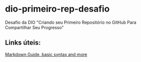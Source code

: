 # dio-primeiro-rep-desafio
Desafio da DIO "Criando seu Primeiro Repositório no GitHub Para Compartilhar Seu Progresso" 

## Links úteis:
[Markdown Guide, basic syntax and more](https://www.markdownguide.org/basic-syntax/)
